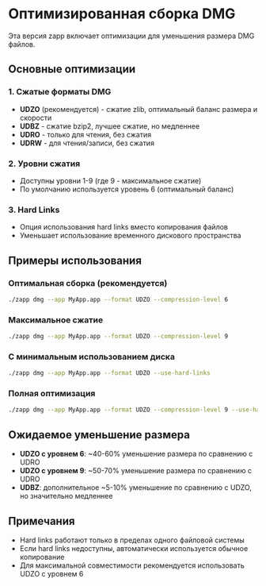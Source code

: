 # Оптимизированная сборка DMG

Эта версия zapp включает оптимизации для уменьшения размера DMG файлов.

## Основные оптимизации

### 1. Сжатые форматы DMG
- **UDZO** (рекомендуется) - сжатие zlib, оптимальный баланс размера и скорости
- **UDBZ** - сжатие bzip2, лучшее сжатие, но медленнее
- **UDRO** - только для чтения, без сжатия
- **UDRW** - для чтения/записи, без сжатия

### 2. Уровни сжатия
- Доступны уровни 1-9 (где 9 - максимальное сжатие)
- По умолчанию используется уровень 6 (оптимальный баланс)

### 3. Hard Links
- Опция использования hard links вместо копирования файлов
- Уменьшает использование временного дискового пространства

## Примеры использования

### Оптимальная сборка (рекомендуется)
```bash
./zapp dmg --app MyApp.app --format UDZO --compression-level 6
```

### Максимальное сжатие
```bash
./zapp dmg --app MyApp.app --format UDZO --compression-level 9
```

### С минимальным использованием диска
```bash
./zapp dmg --app MyApp.app --format UDZO --use-hard-links
```

### Полная оптимизация
```bash
./zapp dmg --app MyApp.app --format UDZO --compression-level 9 --use-hard-links
```

## Ожидаемое уменьшение размера

- **UDZO с уровнем 6**: ~40-60% уменьшение размера по сравнению с UDRO
- **UDZO с уровнем 9**: ~50-70% уменьшение размера по сравнению с UDRO
- **UDBZ**: дополнительное ~5-10% уменьшение по сравнению с UDZO, но значительно медленнее

## Примечания

- Hard links работают только в пределах одного файловой системы
- Если hard links недоступны, автоматически используется обычное копирование
- Для максимальной совместимости рекомендуется использовать UDZO с уровнем 6
